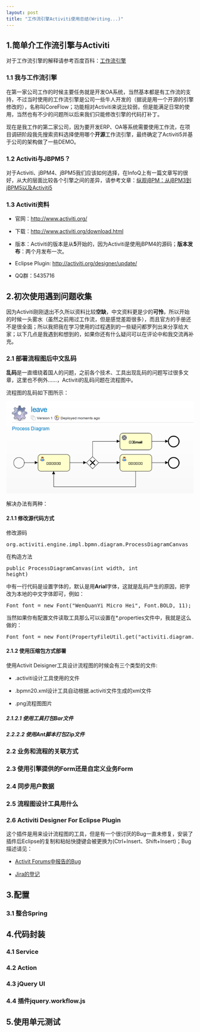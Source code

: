 ```yaml
---
layout: post
title: "工作流引擎Activiti使用总结(Writing...)"
---
```


## 1.简单介工作流引擎与Activiti

对于工作流引擎的解释请参考百度百科：[工作流引擎](http://baike.baidu.com/view/1636259.htm)

### 1.1 我与工作流引擎

在第一家公司工作的时候主要任务就是开发OA系统，当然基本都是有工作流的支持，不过当时使用的工作流引擎是公司一些牛人开发的（据说是用一个开源的引擎修改的），名称叫CoreFlow；功能相对Activiti来说比较弱，但是能满足日常的使用，当然也有不少的问题所以后来我们只能修改引擎的代码打补丁。

现在是我工作的第二家公司，因为要开发ERP、OA等系统需要使用工作流，在项目调研阶段我先搜索资料选择使用哪个**开源**工作流引擎，最终确定了Activiti5并基于公司的架构做了一些DEMO。

### 1.2 Activiti与JBPM5？

对于Activiti、jBPM4、jBPM5我们应该如何选择，在InfoQ上有一篇文章写的很好，从大的层面比较各个引擎之间的差异，请参考文章：[纵观jBPM：从jBPM3到jBPM5以及Activiti5](http://www.infoq.com/cn/articles/rh-jbpm5-activiti5)

### 1.3 Activiti资料

* 官网：http://www.activiti.org/

* 下载：http://www.activiti.org/download.html

* 版本：Activiti的版本是从**5**开始的，因为Activiti是使用jBPM4的源码；**版本发布**：两个月发布一次。

* Eclipse Plugin: http://activiti.org/designer/update/

* QQ群：5435716

## 2.初次使用遇到问题收集

因为Activiti刚刚退出不久所以资料比较**空缺**，中文资料更是少的**可怜**，所以开始的时候一头雾水（虽然之前用过工作流，但是感觉差距很多），而且官方的手册还不是很全面；所以我把我在学习使用的过程遇到的一些疑问都罗列出来分享给大家；以下几点是我遇到和想到的，如果你还有什么疑问可以在评论中和我交流再补充。

### 2.1 部署流程图后中文乱码

**乱码**是一直缠绕着国人的问题，之前各个技术、工具出现乱码的问题写过很多文章，这里也不例外……，Activiti的乱码问题在流程图中。

流程图的乱码如下图所示：

![通过*.bpmn20.xml部署后中文出现乱码](/wpfiles/2012/03/activiti-process-messy-character.png)

解决办法有两种：

#### 2.1.1 修改源代码方式

修改源码<pre>org.activiti.engine.impl.bpmn.diagram.ProcessDiagramCanvas</pre>

在构造方法<pre>public ProcessDiagramCanvas(int width, int height)</pre>
中有一行代码是设置字体的，默认是用**Arial**字体，这就是乱码产生的原因，把字改为本地的中文字体即可，例如：
<pre>Font font = new Font("WenQuanYi Micro Hei", Font.BOLD, 11);</pre>

当然如果你有配置文件读取工具那么可以设置在*.properties文件中，我就是这么做的：
<pre>Font font = new Font(PropertyFileUtil.get("activiti.diagram.canvas.font"), Font.BOLD, 11);</pre>

#### 2.1.2 使用压缩包方式部署

使用Activit Deisigner工具设计流程图的时候会有三个类型的文件:

* .activiti设计工具使用的文件

* .bpmn20.xml设计工具自动根据.activiti文件生成的xml文件

* .png流程图图片

##### 2.1.2.1 使用工具打包Bar文件

##### 2.2.2.2 使用Ant脚本打包Zip文件

### 2.2 业务和流程的关联方式

### 2.3 使用引擎提供的Form还是自定义业务Form

### 2.4 同步用户数据

### 2.5 流程图设计工具用什么

### 2.6 Activiti Designer For Eclipse Plugin

这个插件是用来设计流程图的工具，但是有一个很讨厌的Bug一直未修复，安装了插件后Eclipse的复制和粘帖快捷键会被更换为(Ctrl+Insert、Shift+Insert)；Bug描述请见：

* [Activit Forums中报告的Bug](http://forums.activiti.org/en/viewtopic.php?f=8&t=2701)

* [Jira的登记](http://jira.codehaus.org/browse/ACT-992)

## 3.配置

### 3.1 整合Spring

## 4.代码封装

### 4.1 Service

### 4.2 Action

### 4.3 jQuery UI

### 4.4 插件jquery.workflow.js

## 5.使用单元测试